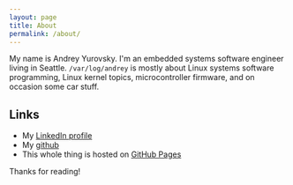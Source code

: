 ```yaml
---
layout: page
title: About
permalink: /about/
---
```


My name is Andrey Yurovsky. I'm an embedded systems software engineer living in
Seattle. `/var/log/andrey` is mostly about Linux systems software programming,
Linux kernel topics, microcontroller firmware, and on occasion some car stuff.

## Links

* My [LinkedIn profile](https://www.linkedin.com/in/andreyyurovsky)
* My [github](https://github.com/yurovsky)
* This whole thing is hosted on [GitHub Pages](https://pages.github.com)

Thanks for reading!
